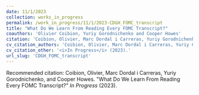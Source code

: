```yaml
---
date: 11/1/2023
collection: works_in_progress
permalink: /work_in_progress/11/1/2023-CDGH_FOMC_transcript
title: "What Do We Learn From Reading Every FOMC Transcript?"
coauthors: 'Olivier Coibion, Yuriy Gorodnichenko and Cooper Howes'
citation: 'Coibion, Olivier, Marc Dordal i Carreras, Yuriy Gorodnichenko, and Cooper Howes. &quot;What Do We Learn From Reading Every FOMC Transcript?&quot;  <i>In Progress</i> (2023).'
cv_citation_authors: 'Coibion, Olivier, Marc Dordal i Carreras, Yuriy Gorodnichenko, and Cooper Howes.'
cv_citation_other: '<i>In Progress</i> (2023).'
url_slug: 'CDGH_FOMC_transcript'
---
```



Recommended citation: Coibion, Olivier, Marc Dordal i Carreras, Yuriy Gorodnichenko, and Cooper Howes. "What Do We Learn From Reading Every FOMC Transcript?"  <i>In Progress</i> (2023).